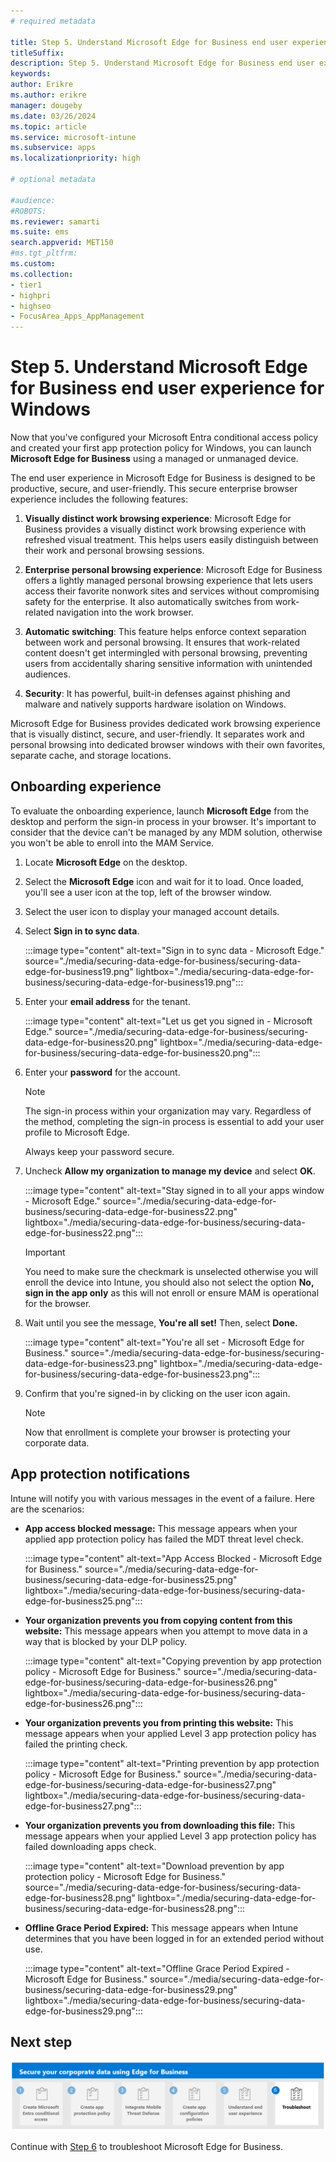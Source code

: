 ```yaml
---
# required metadata

title: Step 5. Understand Microsoft Edge for Business end user experience for Windows
titleSuffix:
description: Step 5. Understand Microsoft Edge for Business end user experience Windows.
keywords:
author: Erikre
ms.author: erikre
manager: dougeby
ms.date: 03/26/2024
ms.topic: article
ms.service: microsoft-intune
ms.subservice: apps
ms.localizationpriority: high

# optional metadata

#audience:
#ROBOTS: 
ms.reviewer: samarti
ms.suite: ems
search.appverid: MET150
#ms.tgt_pltfrm:
ms.custom: 
ms.collection:
- tier1
- highpri
- highseo
- FocusArea_Apps_AppManagement
---
```


# Step 5. Understand Microsoft Edge for Business end user experience for Windows

Now that you've configured your Microsoft Entra conditional access policy and created your first app protection policy for Windows, you can launch **Microsoft Edge for Business** using a managed or unmanaged device.

The end user experience in Microsoft Edge for Business is designed to be productive, secure, and user-friendly. This secure enterprise browser experience includes the following features:

1. **Visually distinct work browsing experience**: Microsoft Edge for Business provides a visually distinct work browsing experience with refreshed visual treatment. This helps users easily distinguish between their work and personal browsing sessions.

2. **Enterprise personal browsing experience**: Microsoft Edge for Business offers a lightly managed personal browsing experience that lets users access their favorite nonwork sites and services without compromising safety for the enterprise. It also automatically switches from work-related navigation into the work browser.

3. **Automatic switching**: This feature helps enforce context separation between work and personal browsing. It ensures that work-related content doesn't get intermingled with personal browsing, preventing users from accidentally sharing sensitive information with unintended audiences.

4. **Security**: It has powerful, built-in defenses against phishing and malware and natively supports hardware isolation on Windows.

Microsoft Edge for Business provides dedicated work browsing experience that is visually distinct, secure, and user-friendly. It separates work and personal browsing into dedicated browser windows with their own favorites, separate cache, and storage locations.

## Onboarding experience

To evaluate the onboarding experience, launch **Microsoft Edge** from the desktop and perform the sign-in process in your browser. It's important to consider that the device can't be managed by any MDM solution, otherwise you won't be able to enroll into the MAM Service.

1. Locate **Microsoft Edge** on the desktop.
2. Select the **Microsoft Edge** icon and wait for it to load. Once loaded, you'll see a user icon at the top, left of the browser window.
3. Select the user icon to display your managed account details.
4. Select **Sign in to sync data**.

    :::image type="content" alt-text="Sign in to sync data  -  Microsoft Edge." source="./media/securing-data-edge-for-business/securing-data-edge-for-business19.png" lightbox="./media/securing-data-edge-for-business/securing-data-edge-for-business19.png":::

5. Enter your **email address** for the tenant.

    :::image type="content" alt-text="Let us get you signed in  -  Microsoft Edge." source="./media/securing-data-edge-for-business/securing-data-edge-for-business20.png" lightbox="./media/securing-data-edge-for-business/securing-data-edge-for-business20.png":::

6. Enter your **password** for the account.

	> [!NOTE] 
	> The sign-in process within your organization may vary. Regardless of the method, completing the sign-in process is essential to add your user profile to Microsoft Edge.
    >
    > Always keep your password secure.

7. Uncheck **Allow my organization to manage my device** and select **OK**.

	:::image type="content" alt-text="Stay signed in to all your apps window  -  Microsoft Edge." source="./media/securing-data-edge-for-business/securing-data-edge-for-business22.png" lightbox="./media/securing-data-edge-for-business/securing-data-edge-for-business22.png":::

    > [!IMPORTANT] 
    > You need to make sure the checkmark is unselected otherwise you will enroll the device into Intune, you should also not select the option **No, sign in the app only** as this will not enroll or ensure MAM is operational for the browser.

8. Wait until you see the message, **You're all set!** Then, select **Done.**

	:::image type="content" alt-text="You're all set  -  Microsoft Edge for Business." source="./media/securing-data-edge-for-business/securing-data-edge-for-business23.png" lightbox="./media/securing-data-edge-for-business/securing-data-edge-for-business23.png":::

9. Confirm that you're signed-in by clicking on the user icon again.

	> [!NOTE]
	> Now that enrollment is complete your browser is protecting your corporate data.

## App protection notifications

Intune will notify you with various messages in the event of a failure. Here are the scenarios:

- **App access blocked message:** This message appears when your applied app protection policy has failed the MDT threat level check.

    :::image type="content" alt-text="App Access Blocked - Microsoft Edge for Business." source="./media/securing-data-edge-for-business/securing-data-edge-for-business25.png" lightbox="./media/securing-data-edge-for-business/securing-data-edge-for-business25.png":::

- **Your organization prevents you from copying content from this website:** This message appears when you attempt to move data in a way that is blocked by your DLP policy.

    :::image type="content" alt-text="Copying prevention by app protection policy - Microsoft Edge for Business." source="./media/securing-data-edge-for-business/securing-data-edge-for-business26.png" lightbox="./media/securing-data-edge-for-business/securing-data-edge-for-business26.png":::

- **Your organization prevents you from printing this website:** This message appears when your applied Level 3 app protection policy has failed the printing check.

    :::image type="content" alt-text="Printing prevention by app protection policy - Microsoft Edge for Business." source="./media/securing-data-edge-for-business/securing-data-edge-for-business27.png" lightbox="./media/securing-data-edge-for-business/securing-data-edge-for-business27.png":::

- **Your organization prevents you from downloading this file:** This message appears when your applied Level 3 app protection policy has failed downloading apps check.

    :::image type="content" alt-text="Download prevention by app protection policy - Microsoft Edge for Business." source="./media/securing-data-edge-for-business/securing-data-edge-for-business28.png" lightbox="./media/securing-data-edge-for-business/securing-data-edge-for-business28.png":::

- **Offline Grace Period Expired:** This message appears when Intune determines that you have been logged in for an extended period without use.

    :::image type="content" alt-text="Offline Grace Period Expired - Microsoft Edge for Business." source="./media/securing-data-edge-for-business/securing-data-edge-for-business29.png" lightbox="./media/securing-data-edge-for-business/securing-data-edge-for-business29.png":::

## Next step

[![Step 6 to troubleshoot Microsoft Edge for Business.](./media/securing-data-edge-for-business/securing-data-edge-for-business-steps-06.png)](mamedge-6-troubleshoot.md)

Continue with [Step 6](mamedge-6-troubleshoot.md) to troubleshoot Microsoft Edge for Business.
